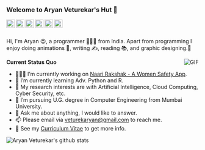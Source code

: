 ### Welcome to Aryan Veturekar's Hut 👋

<a href="https://www.linkedin.com/in/aryanveturekar/">
  <img align="left" alt="LinkedIn" width="22px" src="https://cdn.jsdelivr.net/npm/simple-icons@3.1.0/icons/linkedin.svg" />
</a>
<a href="veturekaryan@gmail.com">
  <img align="left" alt="'Gmail" width="22px" src="https://cdn.jsdelivr.net/npm/simple-icons@3.1.0/icons/gmail.svg" />
</a>
<a href="https://aryanveturekar.wordpress.com/author/aryanveturekar/">
  <img align="left" alt="WordPress" width="22px" src="https://cdn.jsdelivr.net/npm/simple-icons@3.1.0/icons/wordpress.svg" />
</a>
<a href="https://www.instagram.com/aryanveturekar/">
  <img align="left" alt="Instagram" width="22px" src="https://cdn.jsdelivr.net/npm/simple-icons@3.1.0/icons/instagram.svg" />
</a>
<a href="https://twitter.com/aryanveturekar/">
  <img align="left" alt="Twitter" width="22px" src="https://cdn.jsdelivr.net/npm/simple-icons@3.1.0/icons/twitter.svg" />
</a>
<a href="https://www.quora.com/profile/Aryan-Veturekar-2">
  <img align="left" alt="Quora" width="22px" src="https://cdn.jsdelivr.net/npm/simple-icons@3.1.0/icons/quora.svg" />
</a>

<br />
<br />

Hi, I'm Aryan 😉, a programmer 👨🏻‍💻 from India.
Apart from programming I enjoy doing animations 🤩, writing ✍️, reading 📚, and graphic designing.👀 

  <img align="right" alt="GIF" src="https://media.giphy.com/media/iIqmM5tTjmpOB9mpbn/giphy.gif" />

**Current Status Quo**

- 👨🏻‍💻 I’m currently working on [Naari Rakshak - A Women Safety App](https://github.com/aryanveturekar/Naari-Rakshak).
- 🌱 I’m currently learning Adv. Python and R.
- 🤔 My research interests are with Artificial Intelligence, Cloud Computing, Cyber Security, etc.
- 💼 I’m pursuing U.G. degree in Computer Engineering from Mumbai University.
- 💬 Ask me about anything, I would like to answer.
- 📫 Please email via veturekaryan@gmail.com to reach me.
- 👀 See my [Curriculum Vitae](https://drive.google.com/file/d/1IWmEFgJ6FKY5rMy-g2yQsdeyScZmMCVe/view?usp=sharing) to get more info.

![Aryan Veturekar's github stats](https://github-readme-stats.vercel.app/api?username=aryanveturekar&show_icons=true&hide_border=true)

